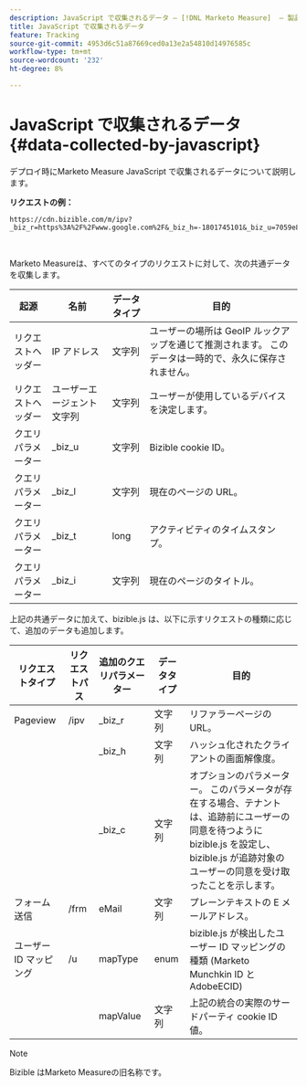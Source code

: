 ```yaml
---
description: JavaScript で収集されるデータ — [!DNL Marketo Measure]  — 製品ドキュメント
title: JavaScript で収集されるデータ
feature: Tracking
source-git-commit: 4953d6c51a87669ced0a13e2a54810d14976585c
workflow-type: tm+mt
source-wordcount: '232'
ht-degree: 8%

---
```


# JavaScript で収集されるデータ {#data-collected-by-javascript}

デプロイ時にMarketo Measure JavaScript で収集されるデータについて説明します。

**リクエストの例：**

```
https://cdn.bizible.com/m/ipv?_biz_r=https%3A%2F%2Fwww.google.com%2F&_biz_h=-1801745101&_biz_u=7059e81415f34f7bbaf40fe32fdcba21&_biz_s=8cbeed&_biz_l=https%3A%2F%2Fwww.zendesk.com%2Fservice%2F&_biz_t=1676483822155&_biz_i=Customer%20service%20software%20for%20the%20best%20customer%20experiences%20%7C%20Zendesk&_biz_n=0&rnd=235938&cdn_o=a&_biz_z=1676483822155
```

<br>

Marketo Measureは、すべてのタイプのリクエストに対して、次の共通データを収集します。

<table>
<thead>
  <tr>
    <th>起源</th>
    <th>名前</th>
    <th>データタイプ</th>
    <th>目的</th>
  </tr>
</thead>
<tbody>
  <tr>
    <td>リクエストヘッダー</td>
    <td>IP アドレス</td>
    <td>文字列</td>
    <td>ユーザーの場所は GeoIP ルックアップを通じて推測されます。 このデータは一時的で、永久に保存されません。</td>
  </tr>
  <tr>
    <td>リクエストヘッダー</td>
    <td>ユーザーエージェント文字列</td>
    <td>文字列</td>
    <td>ユーザーが使用しているデバイスを決定します。</td>
  </tr>
  <tr>
    <td>クエリパラメーター</td>
    <td>_biz_u</td>
    <td>文字列</td>
    <td>Bizible cookie ID。</td>
  </tr>
  <tr>
    <td>クエリパラメーター</td>
    <td>_biz_l</td>
    <td>文字列</td>
    <td>現在のページの URL。</td>
  </tr>
  <tr>
    <td>クエリパラメーター</td>
    <td>_biz_t</td>
    <td>long</td>
    <td>アクティビティのタイムスタンプ。</td>
  </tr>
  <tr>
    <td>クエリパラメーター</td>
    <td>_biz_i</td>
    <td>文字列</td>
    <td>現在のページのタイトル。</td>
  </tr>
</tbody>
</table>

上記の共通データに加えて、bizible.js は、以下に示すリクエストの種類に応じて、追加のデータも追加します。

<table>
<thead>
  <tr>
    <th>リクエストタイプ</th>
    <th>リクエストパス</th>
    <th>追加のクエリパラメーター</th>
    <th>データタイプ</th>
    <th>目的</th>
  </tr>
</thead>
<tbody>
  <tr>
    <td>Pageview</td>
    <td>/ipv</td>
    <td>_biz_r</td>
    <td>文字列</td>
    <td>リファラーページの URL。</td>
  </tr>
  <tr>
    <td></td>
    <td></td>
    <td>_biz_h</td>
    <td>文字列</td>
    <td>ハッシュ化されたクライアントの画面解像度。</td>
  </tr>
  <tr>
    <td></td>
    <td></td>
    <td>_biz_c</td>
    <td>文字列</td>
    <td>オプションのパラメーター。 このパラメータが存在する場合、テナントは、追跡前にユーザーの同意を待つように bizible.js を設定し、bizible.js が追跡対象のユーザーの同意を受け取ったことを示します。</td>
  </tr>
  <tr>
    <td>フォーム送信</td>
    <td>/frm</td>
    <td>eMail</td>
    <td>文字列</td>
    <td>プレーンテキストの E メールアドレス。</td>
  </tr>
  <tr>
    <td>ユーザー ID マッピング</td>
    <td>/u</td>
    <td>mapType</td>
    <td>enum</td>
    <td>bizible.js が検出したユーザー ID マッピングの種類 (Marketo Munchkin ID とAdobeECID)</td>
  </tr>
  <tr>
    <td></td>
    <td></td>
    <td>mapValue</td>
    <td>文字列</td>
    <td>上記の統合の実際のサードパーティ cookie ID 値。</td>
  </tr>
</tbody>
</table>

>[!NOTE]
>
>Bizible はMarketo Measureの旧名称です。
